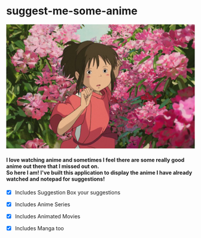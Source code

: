 # suggest-me-some-anime

![new](images/movies.png)

#### I love watching anime and sometimes I feel there are some really good anime out there that I missed out on. <br>So here I am! I've built this application to display the anime I have already watched and notepad for suggestions!

- [x] Includes Suggestion Box your suggestions
- [x] Includes Anime Series
- [x] Includes Animated Movies
- [x] Includes Manga too


